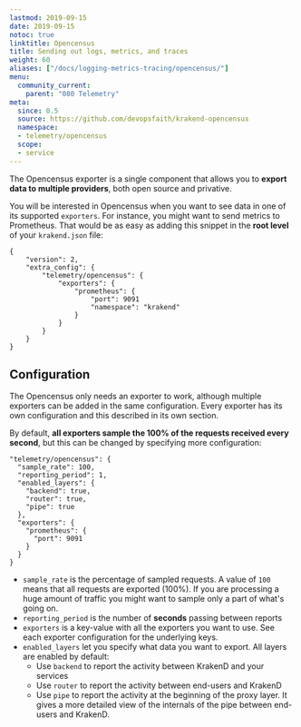 ```yaml
---
lastmod: 2019-09-15
date: 2019-09-15
notoc: true
linktitle: Opencensus
title: Sending out logs, metrics, and traces
weight: 60
aliases: ["/docs/logging-metrics-tracing/opencensus/"]
menu:
  community_current:
    parent: "080 Telemetry"
meta:
  since: 0.5
  source: https://github.com/devopsfaith/krakend-opencensus
  namespace:
  - telemetry/opencensus
  scope:
  - service
---
```

The Opencensus exporter is a single component that allows you to **export data to multiple providers**, both open source and privative.

You will be interested in Opencensus when you want to see data in one of its supported `exporters`. For instance, you might want to send metrics to Prometheus. That would be as easy as adding this snippet in the **root level** of your `krakend.json` file:

    {
        "version": 2,
        "extra_config": {
            "telemetry/opencensus": {
                "exporters": {
                    "prometheus": {
                        "port": 9091
                        "namespace": "krakend"
                    }
                }
            }
        }
    }

## Configuration

The Opencensus only needs an exporter to work, although multiple exporters can be added in the same configuration. Every exporter has its own configuration and this described in its own section.

By default, **all exporters sample the 100% of the requests received every second**, but this can be changed by specifying more configuration:

    "telemetry/opencensus": {
      "sample_rate": 100,
      "reporting_period": 1,
      "enabled_layers": {
        "backend": true,
        "router": true,
        "pipe": true
      },
      "exporters": {
        "prometheus": {
          "port": 9091
        }
      }
    }

- `sample_rate` is the percentage of sampled requests. A value of `100` means that all requests are exported (100%). If you are processing a huge amount of traffic you might want to sample only a part of what's going on.
- `reporting_period` is the number of **seconds** passing between reports
- `exporters` is a key-value with all the exporters you want to use. See each exporter configuration for the underlying keys.
- `enabled_layers` let you specify what data you want to export. All layers are enabled by default:
  - Use `backend` to report the activity between KrakenD and your services
  - Use `router` to report the activity between end-users and KrakenD
  - Use `pipe` to report the activity at the beginning of the proxy layer. It gives a more detailed view of the internals of the pipe between end-users and KrakenD.
